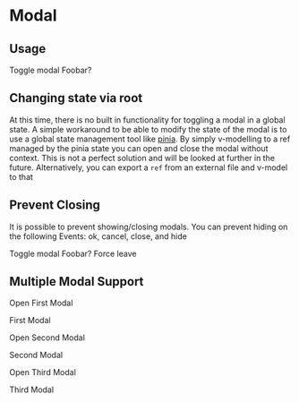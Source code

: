 # Modal

## Usage

<HighlightCard>
  <b-button @click="modal = !modal">
    Toggle modal
  </b-button>
  <b-modal v-model="modal" title="Hello, World!">
    Foobar?
  </b-modal>
  <template #html>

```vue-html
<template>
  <b-button @click="modal = !modal">
    Toggle modal
  </b-button>
  <b-modal v-model="modal">
    Foo bar
  </b-modal>
</template>

<script setup lang="ts">
import {ref} from 'vue'

const modal = ref(false)
</script>
```

  </template>
</HighlightCard>

## Changing state via root

At this time, there is no built in functionality for toggling a modal in a global state. A simple workaround to be able to modify the state of the modal is to use a global state management tool like [pinia](https://pinia.vuejs.org/). By simply v-modelling to a ref managed by the pinia state you can open and close the modal without context. This is not a perfect solution and will be looked at further in the future. Alternatively, you can export a `ref` from an external file and v-model to that

## Prevent Closing

It is possible to prevent showing/closing modals. You can prevent hiding on the following Events: ok, cancel, close, and hide

<HighlightCard>
  <b-button @click="preventableModal = !preventableModal">
    Toggle modal
  </b-button>
  <b-modal v-model="preventableModal" title="Hello, World!" @hide.prevent>
    Foobar?
    <b-button @click="preventableModal = false">Force leave</b-button>
  </b-modal>
  <template #html>

```vue-html
<template>
  <b-button @click="preventableModal = !preventableModal">
    Toggle modal
  </b-button>

  <b-modal v-model="preventableModal" title="Hello, World!" @hide.prevent>
    Foobar?
    <b-button @click="preventableModal = false">Force leave</b-button>
  </b-modal>
</template>

<script setup lang="ts">
import {ref} from 'vue'

const preventableModal = ref(false)
</script>
```

  </template>
</HighlightCard>

## Multiple Modal Support

<HighlightCard>
  <b-button @click="nestedModal1 = !nestedModal1">Open First Modal</b-button>
  <b-modal v-model="nestedModal1" size="lg" title="First Modal" ok-only no-stacking>
    <p class="my-2">First Modal</p>
    <b-button @click="nestedModal2 = !nestedModal2">Open Second Modal</b-button>
  </b-modal>
  <b-modal v-model="nestedModal2" title="Second Modal" ok-only>
    <p class="my-2">Second Modal</p>
    <b-button @click="nestedModal3 = !nestedModal3" size="sm">Open Third Modal</b-button>
  </b-modal>
  <b-modal v-model="nestedModal3" size="sm" title="Third Modal" ok-only>
    <p class="my-1">Third Modal</p>
  </b-modal>
  <template #html>

```vue-html
<template>
  <b-button @click="nestedModal1 = !nestedModal1">Open First Modal</b-button>

  <b-modal v-model="nestedModal1" size="lg" title="First Modal" ok-only no-stacking>
    <p class="my-2">First Modal</p>
    <b-button @click="nestedModal2 = !nestedModal2">Open Second Modal</b-button>
  </b-modal>

  <b-modal v-model="nestedModal2" title="Second Modal" ok-only>
    <p class="my-2">Second Modal</p>
    <b-button @click="nestedModal3 = !nestedModal3" size="sm">Open Third Modal</b-button>
  </b-modal>

  <b-modal v-model="nestedModal3" size="sm" title="Third Modal" ok-only>
    <p class="my-1">Third Modal</p>
  </b-modal>
</template>

<script setup lang="ts">
import {ref} from 'vue'

const nestedModal1 = ref(false)
const nestedModal2 = ref(false)
const nestedModal3 = ref(false)
</script>
```

  </template>
</HighlightCard>

<ComponentReference :data="data"></ComponentReference>

<script setup lang="ts">
import {data} from '../../data/components/modal.data'
import ComponentReference from '../../components/ComponentReference.vue'
import HighlightCard from '../../components/HighlightCard.vue'
import {BCard, BCardBody, BModal, BButton} from 'bootstrap-vue-next'
import {ref} from 'vue'

const modal = ref(false)

const preventableModal = ref(false)

const nestedModal1 = ref(false)
const nestedModal2 = ref(false)
const nestedModal3 = ref(false)
</script>
